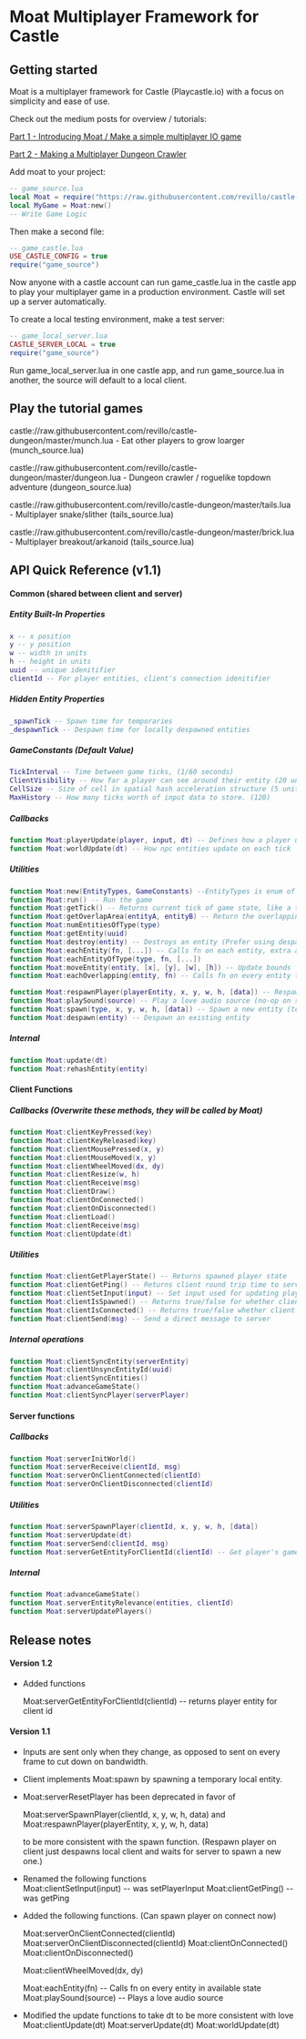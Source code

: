 # Moat Multiplayer Framework for Castle
## Getting started

Moat is a multiplayer framework for Castle (Playcastle.io) with a focus on simplicity and ease of use.

Check out the medium posts for overview / tutorials:

[Part 1 - Introducing Moat / Make a simple multiplayer IO game](https://medium.com/@olivver/introducing-moat-a-multiplayer-framework-for-castle-32c92c8365ca)

[Part 2 - Making a Multiplayer Dungeon Crawler](https://medium.com/@olivver/moat-part-2-multiplayer-dungeon-crawler-cea6fe79801e)

Add moat to your project:
``` lua
-- game_source.lua
local Moat = require("https://raw.githubusercontent.com/revillo/castle-dungeon/master/moat.lua")
local MyGame = Moat:new()
-- Write Game Logic
```
Then make a second file:
``` lua
-- game_castle.lua
USE_CASTLE_CONFIG = true
require("game_source")
```
Now anyone with a castle account can run game_castle.lua in the castle app to play your multiplayer game in a production environment. Castle will set up a server automatically.

To create a local testing environment, make a test server:
``` lua
-- game_local_server.lua
CASTLE_SERVER_LOCAL = true
require("game_source")
```
Run game_local_server.lua in one castle app, and run game_source.lua in another, the source will default to a local client.

## Play the tutorial games

castle://raw.githubusercontent.com/revillo/castle-dungeon/master/munch.lua -  Eat other players to grow loarger (munch_source.lua)

castle://raw.githubusercontent.com/revillo/castle-dungeon/master/dungeon.lua - Dungeon crawler / roguelike topdown adventure (dungeon_source.lua)

castle://raw.githubusercontent.com/revillo/castle-dungeon/master/tails.lua - Multiplayer snake/slither (tails_source.lua)

castle://raw.githubusercontent.com/revillo/castle-dungeon/master/brick.lua - Multiplayer breakout/arkanoid (tails_source.lua)

## API Quick Reference (v1.1)
#### Common (shared between client and server)
 
##### Entity Built-In Properties
``` lua
x -- x position
y -- y position
w -- width in units
h -- height in units
uuid -- unique idenitifier
clientId -- For player entities, client's connection idenitifier
```
##### Hidden Entity Properties
``` lua
_spawnTick -- Spawn time for temporaries
_despawnTick -- Despawn time for locally despawned entities
```
##### GameConstants (Default Value)
``` lua
TickInterval -- Time between game ticks, (1/60 seconds)
ClientVisibility -- How far a player can see around their entity (20 units)
CellSize -- Size of cell in spatial hash acceleration structure (5 units)
MaxHistory -- How many ticks worth of input data to store. (120)
``` 
##### Callbacks
``` lua
function Moat:playerUpdate(player, input, dt) -- Defines how a player updates on each tick
function Moat:worldUpdate(dt) -- How npc entities update on each tick
```
##### Utilities
``` lua
function Moat:new(EntityTypes, GameConstants) --EntityTypes is enum of game types, Constants explained above
function Moat:run() -- Run the game
function Moat:getTick() -- Returns current tick of game state, like a timestamp
function Moat:getOverlapArea(entityA, entityB) -- Return the overlapping area of two entity hitboxes
function Moat:numEntitiesOfType(type)
function Moat:getEntity(uuid) 
function Moat:destroy(entity) -- Destroys an entity (Prefer using despawn instead)
function Moat:eachEntity(fn, [...]) -- Calls fn on each entity, extra arguments passed through
function Moat:eachEntityOfType(type, fn, [...])
function Moat:moveEntity(entity, [x], [y], [w], [h]) -- Update bounds for use with collision detection
function Moat:eachOverlapping(entity, fn) -- Calls fn on every entity that overlaps with current entity's bounds

function Moat:respawnPlayer(playerEntity, x, y, w, h, [data]) -- Respawn an existing player. Hides player locally and waits for server respawn
function Moat:playSound(source) -- Play a love audio source (no-op on server)
function Moat:spawn(type, x, y, w, h, [data]) -- Spawn a new entity (temporary on client)
function Moat:despawn(entity) -- Despawn an existing entity
```
##### Internal
``` lua
function Moat:update(dt)
function Moat:rehashEntity(entity) 
```
#### Client Functions

##### Callbacks (Overwrite these methods, they will be called by Moat)

```lua
function Moat:clientKeyPressed(key) 
function Moat:clientKeyReleased(key) 
function Moat:clientMousePressed(x, y)
function Moat:clientMouseMoved(x, y) 
function Moat:clientWheelMoved(dx, dy) 
function Moat:clientResize(w, h) 
function Moat:clientReceive(msg)
function Moat:clientDraw()
function Moat:clientOnConnected() 
function Moat:clientOnDisconnected() 
function Moat:clientLoad() 
function Moat:clientReceive(msg)
function Moat:clientUpdate(dt) 
```

#####  Utilities
``` lua
function Moat:clientGetPlayerState() -- Returns spawned player state
function Moat:clientGetPing() -- Returns client round trip time to server in ms
function Moat:clientSetInput(input) -- Set input used for updating player state. Shared with server
function Moat:clientIsSpawned() -- Returns true/false for whether client is spawned
function Moat:clientIsConnected() -- Returns true/false whether client is connected to server
function Moat:clientSend(msg) -- Send a direct message to server
```

#####  Internal operations 
``` lua
function Moat:clientSyncEntity(serverEntity)
function Moat:clientUnsyncEntityId(uuid)
function Moat:clientSyncEntities()
function Moat:advanceGameState()
function Moat:clientSyncPlayer(serverPlayer)
```
#### Server functions
##### Callbacks
``` lua
function Moat:serverInitWorld()
function Moat:serverReceive(clientId, msg) 
function Moat:serverOnClientConnected(clientId)
function Moat:serverOnClientDisconnected(clientId)
```
##### Utilities
``` lua
function Moat:serverSpawnPlayer(clientId, x, y, w, h, [data])
function Moat:serverUpdate(dt)
function Moat:serverSend(clientId, msg)
function Moat:serverGetEntityForClientId(clientId) -- Get player's game entity from their clientId
```
##### Internal
``` lua
function Moat:advanceGameState() 
function Moat.serverEntityRelevance(entities, clientId)
function Moat:serverUpdatePlayers()
```

## Release notes

#### Version 1.2

- Added functions

  Moat:serverGetEntityForClientId(clientId) -- returns player entity for client id

#### Version 1.1

- Inputs are sent only when they change, as opposed to sent on every frame to cut down on bandwidth.

- Client implements Moat:spawn by spawning a temporary local entity.

- Moat:serverResetPlayer has been deprecated in favor of 

  Moat:serverSpawnPlayer(clientId, x, y, w, h, data) 
  and
  Moat:respawnPlayer(playerEntity, x, y, w, h, data)

  to be more consistent with the spawn function. (Respawn player on client just despawns local client and waits for server to spawn a new one.)
- Renamed the following functions  
  Moat:clientSetInput(input) -- was setPlayerInput
  Moat:clientGetPing() -- was getPing

- Added the following functions. (Can spawn player on connect now)

  Moat:serverOnClientConnected(clientId)
  Moat:serverOnClientDisconnected(clientId)
  Moat:clientOnConnected()
  Moat:clientOnDisconnected()
  
  Moat:clientWheelMoved(dx, dy)
  
  Moat:eachEntity(fn) -- Calls fn on every entity in available state
  Moat:playSound(source) -- Plays a love audio source
  
- Modified the update functions to take dt to be more consistent with love
  Moat:clientUpdate(dt)
  Moat:serverUpdate(dt)
  Moat:worldUpdate(dt)



